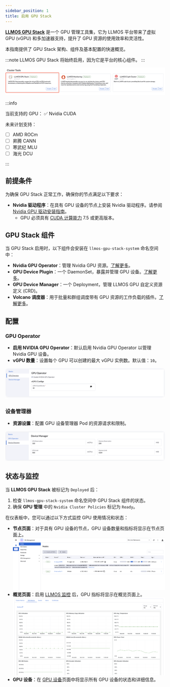 ```yaml
---
sidebar_position: 1
title: 启用 GPU Stack
---
```


**[LLMOS GPU Stack](https://github.com/llmos-ai/llmos-gpu-stack/tree/main)** 是一个 GPU 管理工具集，它为 LLMOS 平台带来了虚拟 GPU (vGPU) 和多加速器支持，提升了 GPU 资源的使用效率和灵活性。

本指南提供了 GPU Stack 架构、组件及基本配置的快速概览。

:::note
LLMOS GPU Stack 将始终启用，因为它是平台的核心组件。
:::

![cluster-tools](/img/docs/cluster-tools-gpu-stack.png)

:::info

当前支持的 GPU：
:white_check_mark: Nvidia CUDA

未来计划支持：
- [ ] AMD ROCm
- [ ] 昇腾 CANN
- [ ] 寒武纪 MLU
- [ ] 海光 DCU

:::

## 前提条件

为确保 GPU Stack 正常工作，确保你的节点满足以下要求：

- **Nvidia 驱动程序**：在具有 GPU 设备的节点上安装 Nvidia 驱动程序。请参阅 [Nvidia GPU 驱动安装指南](https://docs.nvidia.com/datacenter/tesla/tesla-installation-notes/index.html)。
  - GPU 必须具有 [CUDA 计算能力](https://developer.nvidia.com/cuda-gpus) 7.5 或更高版本。

## GPU Stack 组件

当 GPU Stack 启用时，以下组件会安装在 `llmos-gpu-stack-system` 命名空间中：

- **Nvidia GPU Operator**：管理 Nvidia GPU 资源。[了解更多](https://github.com/NVIDIA/gpu-operator)。
- **GPU Device Plugin**：一个 DaemonSet，暴露并管理 GPU 设备。[了解更多](https://kubernetes.io/docs/concepts/extend-kubernetes/compute-storage-net/device-plugins/)。
- **GPU Device Manager**：一个 Deployment，管理 LLMOS GPU 自定义资源定义 (CRD)。
- **Volcano 调度器**：用于批量和群组调度带有 GPU 资源的工作负载的插件。[了解更多](https://volcano.sh/)。

## 配置

### GPU Operator

- **启用 NVIDIA GPU Operator**：默认启用 Nvidia GPU Operator 以管理 Nvidia GPU 设备。
- **vGPU 数量**：设置每个 GPU 可以创建的最大 vGPU 实例数。默认值：`10`。

![gpu-stack-edit-gpu-operator](/img/docs/gpu-stack-edit-gpu-operator.png)

### 设备管理器

- **资源设置**：配置 GPU 设备管理器 Pod 的资源请求和限制。

![gpu-stack-edit-device-manager](/img/docs/gpu-stack-edit-device-manager.png)

## 状态与监控

当 **LLMOS GPU Stack** 被标记为 `Deployed` 后：

1. 检查 `llmos-gpu-stack-system` 命名空间中 GPU Stack 组件的状态。
2. 确保 **GPU 管理** 中的 `Nvidia Cluster Policies` 标记为 `Ready`。

在仪表板中，您可以通过以下方式监控 GPU 使用情况和状态：

- **节点页面**：对于具有 GPU 设备的节点，GPU 设备数量和指标将显示在节点页面上。
  ![nodes](/img/docs/nodes.png)
- **概览页面**：启用 [LLMOS 监控](../monitoring/enable-monitoring) 后，GPU 指标将显示在概览页面上。
  ![overview-gpu-metrics](/img/docs/overview-gpu-metrics.png)
- **GPU 设备**：在 [GPU 设备](gpu-devices.md#gpu-设备详细信息)页面中将显示所有 GPU 设备的状态和详细信息。
